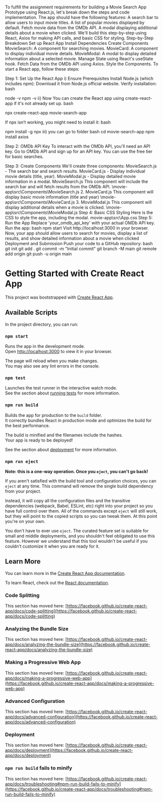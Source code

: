 To fulfill the assignment requirements for building a Movie Search App Prototype using React.js, let's break down the steps and code implementation. The app should have the following features:
A search bar to allow users to input movie titles.
A list of popular movies displayed by default.
Fetch movie data from the OMDb API.
A modal displaying additional details about a movie when clicked.
We'll build this step-by-step using React, Axios for making API calls, and basic CSS for styling.
Step-by-Step Breakdown
Set up React App
Install Dependencies
Create Components
MovieSearch: A component for searching movies.
MovieCard: A component to display individual movie details.
MovieModal: A modal to display detailed information about a selected movie.
Manage State using React's useState hook.
Fetch Data from the OMDb API using Axios.
Style the Components.
To start a React app, follow these steps:

Step 1: Set Up the React App
i)  Ensure Prerequisites
  Install Node.js (which includes npm): Download it from Node.js official website.
Verify installation:
bash

node -v
npm -v
ii) Now You can create the React app using create-react-app if it's not already set up.
bash

npx create-react-app movie-search-app

If npx isn’t working, you might need to install it:
bash

npm install -g npx
iii) you can go to folder 
 bash
cd movie-search-app
npm install axios


Step 2: OMDb API Key
To interact with the OMDb API, you'll need an API key. Go to OMDb API and sign up for an API key. You can use the free tier for basic searches.

Step 3: Create Components
We'll create three components:
MovieSearch.js - The search bar and search results.
MovieCard.js - Display individual movie details (title, year).
MovieModal.js - Display detailed movie information in a modal.
MovieSearch.js
This component will include the search bar and will fetch results from the OMDb API.
\movie-app\src\Components\MovieSearch.js
2. MovieCard.js
This component will display basic movie information (title and year)
\movie-app\src\Components\MovieCard.js
3. MovieModal.js
This component will display additional details when a movie is clicked.
\movie-app\src\Components\MovieModal.js
Step 4: Basic CSS Styling
Here is the CSS to style the app, including the modal.
movie-app\src\App.css
Step 5: Run the App
Replace 'your_omdb_api_key' with your actual OMDb API key.
Run the app:
bash
npm start
Visit http://localhost:3000 in your browser.
Now, your app should allow users to search for movies, display a list of results, and show detailed information about a movie when clicked
Deployment and Submission
Push your code to a GitHub repository:
bash
git init
git add .
git commit -m "Initial commit"
git branch -M main
git remote add origin <your-repo-url>
git push -u origin main




# Getting Started with Create React App

This project was bootstrapped with [Create React App](https://github.com/facebook/create-react-app).

## Available Scripts

In the project directory, you can run:

### `npm start`

Runs the app in the development mode.\
Open [http://localhost:3000](http://localhost:3000) to view it in your browser.

The page will reload when you make changes.\
You may also see any lint errors in the console.

### `npm test`

Launches the test runner in the interactive watch mode.\
See the section about [running tests](https://facebook.github.io/create-react-app/docs/running-tests) for more information.

### `npm run build`

Builds the app for production to the `build` folder.\
It correctly bundles React in production mode and optimizes the build for the best performance.

The build is minified and the filenames include the hashes.\
Your app is ready to be deployed!

See the section about [deployment](https://facebook.github.io/create-react-app/docs/deployment) for more information.

### `npm run eject`

**Note: this is a one-way operation. Once you `eject`, you can't go back!**

If you aren't satisfied with the build tool and configuration choices, you can `eject` at any time. This command will remove the single build dependency from your project.

Instead, it will copy all the configuration files and the transitive dependencies (webpack, Babel, ESLint, etc) right into your project so you have full control over them. All of the commands except `eject` will still work, but they will point to the copied scripts so you can tweak them. At this point you're on your own.

You don't have to ever use `eject`. The curated feature set is suitable for small and middle deployments, and you shouldn't feel obligated to use this feature. However we understand that this tool wouldn't be useful if you couldn't customize it when you are ready for it.

## Learn More

You can learn more in the [Create React App documentation](https://facebook.github.io/create-react-app/docs/getting-started).

To learn React, check out the [React documentation](https://reactjs.org/).

### Code Splitting

This section has moved here: [https://facebook.github.io/create-react-app/docs/code-splitting](https://facebook.github.io/create-react-app/docs/code-splitting)

### Analyzing the Bundle Size

This section has moved here: [https://facebook.github.io/create-react-app/docs/analyzing-the-bundle-size](https://facebook.github.io/create-react-app/docs/analyzing-the-bundle-size)

### Making a Progressive Web App

This section has moved here: [https://facebook.github.io/create-react-app/docs/making-a-progressive-web-app](https://facebook.github.io/create-react-app/docs/making-a-progressive-web-app)

### Advanced Configuration

This section has moved here: [https://facebook.github.io/create-react-app/docs/advanced-configuration](https://facebook.github.io/create-react-app/docs/advanced-configuration)

### Deployment

This section has moved here: [https://facebook.github.io/create-react-app/docs/deployment](https://facebook.github.io/create-react-app/docs/deployment)

### `npm run build` fails to minify

This section has moved here: [https://facebook.github.io/create-react-app/docs/troubleshooting#npm-run-build-fails-to-minify](https://facebook.github.io/create-react-app/docs/troubleshooting#npm-run-build-fails-to-minify)

